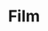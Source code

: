 ---
title: Film
path: /film
category: 
    - Film
hashtags:
    - filmcommunity
    - back2thebase
    - filmfeed
    - filmforever
    - nograinnoglory
    - filmphotography
    - filmisnotdead
    - filmisalive
    - explorewithfilm
    - shootmorefilm
    - filmshooters
    - analogphotography
    - analogphoto
    - staybrokeshootfilm
    - buyfilmnotmegapixels
    - sharefilm
    - colorfilm
    - filmneverdie    
    - ishootfilm
    - homedeveloped
---